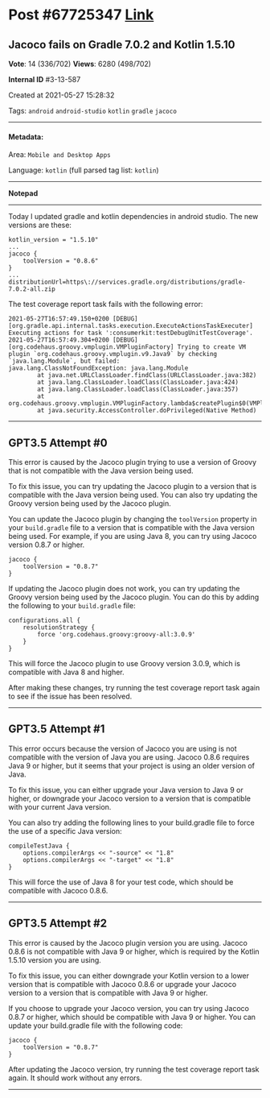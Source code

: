 
# Post \#67725347 [Link](https://stackoverflow.com/questions/67725347/)

## Jacoco fails on Gradle 7.0.2 and Kotlin 1.5.10

**Vote**: 14 (336/702) **Views**: 6280 (498/702) 

**Internal ID** \#3-13-587

Created at 2021-05-27 15:28:32

Tags: `android` `android-studio` `kotlin` `gradle` `jacoco`

----------

#### Metadata:

Area: `Mobile and Desktop Apps`

Language: `kotlin` (full parsed tag list: `kotlin`)

----------

**Notepad**


----------

Today I updated gradle and kotlin dependencies in android studio.
The new versions are these:
```
kotlin_version = "1.5.10"
...
jacoco {
    toolVersion = "0.8.6"
}
...
distributionUrl=https\://services.gradle.org/distributions/gradle-7.0.2-all.zip
```

The test coverage report task fails with the following error:
```
2021-05-27T16:57:49.150+0200 [DEBUG] [org.gradle.api.internal.tasks.execution.ExecuteActionsTaskExecuter] Executing actions for task ':consumerkit:testDebugUnitTestCoverage'.
2021-05-27T16:57:49.304+0200 [DEBUG] [org.codehaus.groovy.vmplugin.VMPluginFactory] Trying to create VM plugin `org.codehaus.groovy.vmplugin.v9.Java9` by checking `java.lang.Module`, but failed:
java.lang.ClassNotFoundException: java.lang.Module
        at java.net.URLClassLoader.findClass(URLClassLoader.java:382)
        at java.lang.ClassLoader.loadClass(ClassLoader.java:424)
        at java.lang.ClassLoader.loadClass(ClassLoader.java:357)
        at org.codehaus.groovy.vmplugin.VMPluginFactory.lambda$createPlugin$0(VMPluginFactory.java:61)
        at java.security.AccessController.doPrivileged(Native Method)
```



----------
        
## GPT3.5 Attempt \#0

This error is caused by the Jacoco plugin trying to use a version of Groovy that is not compatible with the Java version being used. 

To fix this issue, you can try updating the Jacoco plugin to a version that is compatible with the Java version being used. You can also try updating the Groovy version being used by the Jacoco plugin.

You can update the Jacoco plugin by changing the `toolVersion` property in your `build.gradle` file to a version that is compatible with the Java version being used. For example, if you are using Java 8, you can try using Jacoco version 0.8.7 or higher.

```
jacoco {
    toolVersion = "0.8.7"
}
```

If updating the Jacoco plugin does not work, you can try updating the Groovy version being used by the Jacoco plugin. You can do this by adding the following to your `build.gradle` file:

```
configurations.all {
    resolutionStrategy {
        force 'org.codehaus.groovy:groovy-all:3.0.9'
    }
}
```

This will force the Jacoco plugin to use Groovy version 3.0.9, which is compatible with Java 8 and higher.

After making these changes, try running the test coverage report task again to see if the issue has been resolved.

--------

## GPT3.5 Attempt \#1

This error occurs because the version of Jacoco you are using is not compatible with the version of Java you are using. Jacoco 0.8.6 requires Java 9 or higher, but it seems that your project is using an older version of Java.

To fix this issue, you can either upgrade your Java version to Java 9 or higher, or downgrade your Jacoco version to a version that is compatible with your current Java version.

You can also try adding the following lines to your build.gradle file to force the use of a specific Java version:

```
compileTestJava {
    options.compilerArgs << "-source" << "1.8"
    options.compilerArgs << "-target" << "1.8"
}
```

This will force the use of Java 8 for your test code, which should be compatible with Jacoco 0.8.6.

--------

## GPT3.5 Attempt \#2

This error is caused by the Jacoco plugin version you are using. Jacoco 0.8.6 is not compatible with Java 9 or higher, which is required by the Kotlin 1.5.10 version you are using.

To fix this issue, you can either downgrade your Kotlin version to a lower version that is compatible with Jacoco 0.8.6 or upgrade your Jacoco version to a version that is compatible with Java 9 or higher.

If you choose to upgrade your Jacoco version, you can try using Jacoco 0.8.7 or higher, which should be compatible with Java 9 or higher. You can update your build.gradle file with the following code:

```
jacoco {
    toolVersion = "0.8.7"
}
```

After updating the Jacoco version, try running the test coverage report task again. It should work without any errors.

--------
